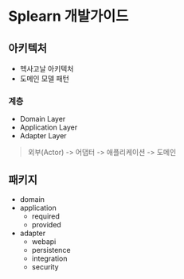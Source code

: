 # Splearn 개발가이드
## 아키텍처
- 헥사고날 아키텍처
- 도메인 모델 패턴

### 계층
- Domain Layer
- Application Layer
- Adapter Layer

> 외부(Actor) -> 어댑터 -> 애플리케이션 -> 도메인

## 패키지
- domain
- application
  - required
  - provided
- adapter
  - webapi
  - persistence
  - integration
  - security

